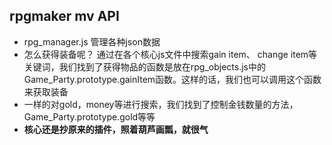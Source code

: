 ## rpgmaker mv API
* rpg_manager.js 管理各种json数据
* 怎么获得装备呢？
通过在各个核心js文件中搜索gain item、 change item等关键词，我们找到了获得物品的函数是放在rpg_objects.js中的Game_Party.prototype.gainItem函数。这样的话，我们也可以调用这个函数来获取装备
* 一样的对gold，money等进行搜索，我们找到了控制金钱数量的方法，Game_Party.prototype.gold等等
* **核心还是抄原来的插件，照着葫芦画瓢，就很气**
